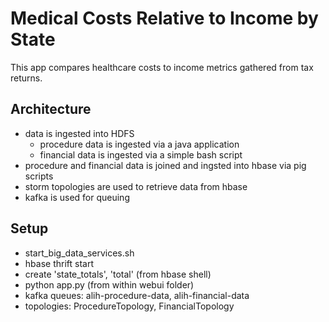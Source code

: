 # Medical Costs Relative to Income by State
This app compares healthcare costs to income metrics gathered from tax returns.

## Architecture
 - data is ingested into HDFS
    - procedure data is ingested via a java application
    - financial data is ingested via a simple bash script
 - procedure and financial data is joined and ingsted into hbase via pig scripts
 - storm topologies are used to retrieve data from hbase
 - kafka is used for queuing

## Setup
 - start_big_data_services.sh
 - hbase thrift start
 - create 'state_totals', 'total' (from hbase shell)
 - python app.py (from within webui folder)
 - kafka queues: alih-procedure-data, alih-financial-data
 - topologies: ProcedureTopology, FinancialTopology

